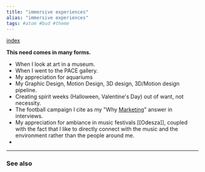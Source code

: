 ```yaml
---
title: "immersive experiences"
alias: "immersive experiences"
tags: #atom #bud #theme
---
```


[index](_index.md) 


**This need comes in many forms.**
- When I look at art in a museum.
- When I went to the PACE gallery.
- My appreciation for aquariums
- My Graphic Design, Motion Design, 3D design, 3D/Motion design pipeline. 
- Creating spirit weeks (Halloween, Valentine's Day) out of want, not necessity.
- The football campaign I cite as my "Why [Marketing](1-marketing.md)" answer in interviews. 
- My appreciation for ambiance in music festivals [[Odesza]], coupled with the fact that I like to directly connect with the music and the environment rather than the people around me. 
- 

-------------
### See also

